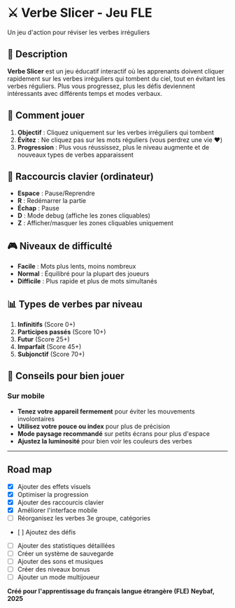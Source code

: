 # ⚔️ Verbe Slicer - Jeu FLE

Un jeu d'action pour réviser les verbes irréguliers

## 🎯 Description

**Verbe Slicer** est un jeu éducatif interactif où les apprenants doivent cliquer rapidement sur les verbes irréguliers qui tombent du ciel, tout en évitant les verbes réguliers. Plus vous progressez, plus les défis deviennent intéressants avec différents temps et modes verbaux.

## 🎯 Comment jouer

1. **Objectif** : Cliquez uniquement sur les verbes irréguliers qui tombent
2. **Évitez** : Ne cliquez pas sur les mots réguliers (vous perdrez une vie ❤️)
3. **Progression** : Plus vous réussissez, plus le niveau augmente et de nouveaux types de verbes apparaissent

## 🔧 Raccourcis clavier (ordinateur)

- **Espace** : Pause/Reprendre
- **R** : Redémarrer la partie
- **Échap** : Pause
- **D** : Mode debug (affiche les zones cliquables)
- **Z** : Afficher/masquer les zones cliquables uniquement

## 🎮 Niveaux de difficulté

- **Facile** : Mots plus lents, moins nombreux
- **Normal** : Équilibré pour la plupart des joueurs  
- **Difficile** : Plus rapide et plus de mots simultanés

## 📊 Types de verbes par niveau

1. **Infinitifs** (Score 0+)
2. **Participes passés** (Score 10+)
3. **Futur** (Score 25+)
4. **Imparfait** (Score 45+)
5. **Subjonctif** (Score 70+)

## 🎨 Conseils pour bien jouer

### Sur mobile
- **Tenez votre appareil fermement** pour éviter les mouvements involontaires
- **Utilisez votre pouce ou index** pour plus de précision
- **Mode paysage recommandé** sur petits écrans pour plus d'espace
- **Ajustez la luminosité** pour bien voir les couleurs des verbes
---

## Road map 
- [x] Ajouter des effets visuels
- [x] Optimiser la progression
- [x] Ajouter des raccourcis clavier
- [x] Améliorer l'interface mobile
- [ ] Réorganisez les verbes 3e groupe, catégories
- [ ] Ajoutez des défis 
- [ ] Ajouter des statistiques détaillées
- [ ] Créer un système de sauvegarde
- [ ] Ajouter des sons et musiques
- [ ] Créer des niveaux bonus 
- [ ] Ajouter un mode multijoueur 

**Créé pour l'apprentissage du français langue étrangère (FLE)** 
**Neybaf, 2025**
